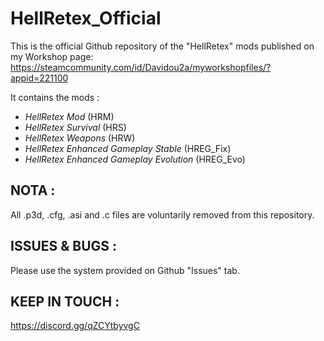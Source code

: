# HellRetex_Official

This is the official Github repository of the "HellRetex" mods published on my Workshop page: https://steamcommunity.com/id/Davidou2a/myworkshopfiles/?appid=221100

It contains the mods :
- *HellRetex Mod* (HRM)
- *HellRetex Survival* (HRS)
- *HellRetex Weapons* (HRW)
- *HellRetex Enhanced Gameplay Stable* (HREG_Fix)
- *HellRetex Enhanced Gameplay Evolution* (HREG_Evo)

## NOTA :
All .p3d, .cfg, .asi and .c files are voluntarily removed from this repository.
 
## ISSUES & BUGS :
Please use the system provided on Github "Issues" tab.

## KEEP IN TOUCH : 
https://discord.gg/qZCYtbyvgC
